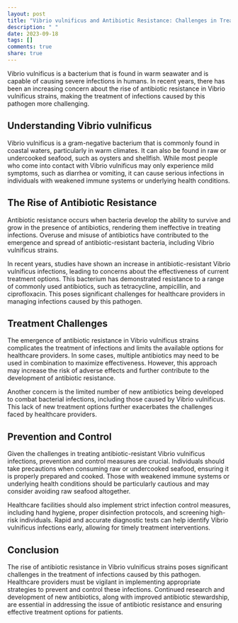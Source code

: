 ```yaml
---
layout: post
title: "Vibrio vulnificus and Antibiotic Resistance: Challenges in Treatment"
description: " "
date: 2023-09-18
tags: []
comments: true
share: true
---
```


Vibrio vulnificus is a bacterium that is found in warm seawater and is capable of causing severe infections in humans. In recent years, there has been an increasing concern about the rise of antibiotic resistance in Vibrio vulnificus strains, making the treatment of infections caused by this pathogen more challenging.

## Understanding Vibrio vulnificus

Vibrio vulnificus is a gram-negative bacterium that is commonly found in coastal waters, particularly in warm climates. It can also be found in raw or undercooked seafood, such as oysters and shellfish. While most people who come into contact with Vibrio vulnificus may only experience mild symptoms, such as diarrhea or vomiting, it can cause serious infections in individuals with weakened immune systems or underlying health conditions.

## The Rise of Antibiotic Resistance

Antibiotic resistance occurs when bacteria develop the ability to survive and grow in the presence of antibiotics, rendering them ineffective in treating infections. Overuse and misuse of antibiotics have contributed to the emergence and spread of antibiotic-resistant bacteria, including Vibrio vulnificus strains.

In recent years, studies have shown an increase in antibiotic-resistant Vibrio vulnificus infections, leading to concerns about the effectiveness of current treatment options. This bacterium has demonstrated resistance to a range of commonly used antibiotics, such as tetracycline, ampicillin, and ciprofloxacin. This poses significant challenges for healthcare providers in managing infections caused by this pathogen.

## Treatment Challenges

The emergence of antibiotic resistance in Vibrio vulnificus strains complicates the treatment of infections and limits the available options for healthcare providers. In some cases, multiple antibiotics may need to be used in combination to maximize effectiveness. However, this approach may increase the risk of adverse effects and further contribute to the development of antibiotic resistance.

Another concern is the limited number of new antibiotics being developed to combat bacterial infections, including those caused by Vibrio vulnificus. This lack of new treatment options further exacerbates the challenges faced by healthcare providers.

## Prevention and Control

Given the challenges in treating antibiotic-resistant Vibrio vulnificus infections, prevention and control measures are crucial. Individuals should take precautions when consuming raw or undercooked seafood, ensuring it is properly prepared and cooked. Those with weakened immune systems or underlying health conditions should be particularly cautious and may consider avoiding raw seafood altogether.

Healthcare facilities should also implement strict infection control measures, including hand hygiene, proper disinfection protocols, and screening high-risk individuals. Rapid and accurate diagnostic tests can help identify Vibrio vulnificus infections early, allowing for timely treatment interventions.

## Conclusion

The rise of antibiotic resistance in Vibrio vulnificus strains poses significant challenges in the treatment of infections caused by this pathogen. Healthcare providers must be vigilant in implementing appropriate strategies to prevent and control these infections. Continued research and development of new antibiotics, along with improved antibiotic stewardship, are essential in addressing the issue of antibiotic resistance and ensuring effective treatment options for patients.